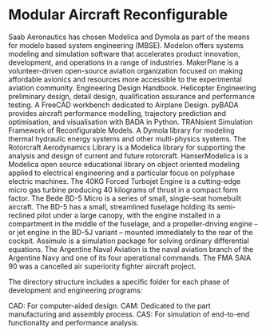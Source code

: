 # Modular Aircraft Reconfigurable

 Saab Aeronautics has chosen Modelica and Dymola as part of the means for modelo based system engineering (MBSE). Modelon offers systems modeling and simulation software that accelerates product innovation, development, and operations in a range of industries. MakerPlane is a volunteer-driven open-source aviation organization focused on making affordable avionics and resources more accessible to the experimental aviation community. Engineering Design Handbook. Helicopter Engineering preliminary design, detail design, qualification assurance and performance testing. A FreeCAD workbench dedicated to Airplane Design. pyBADA provides aircraft performance modelling, trajectory prediction and optimisation, and visualisation with BADA in Python. TRANsient Simulation Framework of Reconfigurable Models. A Dymola library for modeling thermal hydraulic energy systems and other multi-physics systems. The Rotorcraft Aerodynamics Library is a Modelica library for supporting the analysis and design of current and future rotorcraft. HanserModelica is a Modelica open source educational library on object oriented modeling applied to electrical engineering and a particular focus on polyphase electric machines. The 40KG Forced Turbojet Engine is a cutting-edge micro gas turbine producing 40 kilograms of thrust in a compact form factor. The Bede BD-5 Micro is a series of small, single-seat homebuilt aircraft. The BD-5 has a small, streamlined fuselage holding its semi-reclined pilot under a large canopy, with the engine installed in a compartment in the middle of the fuselage, and a propeller-driving engine – or jet engine in the BD-5J variant – mounted immediately to the rear of the cockpit. Assimulo is a simulation package for solving ordinary differential equations. The Argentine Naval Aviation is the naval aviation branch of the Argentine Navy and one of its four operational commands. The FMA SAIA 90 was a cancelled air superiority fighter aircraft project.

The directory structure includes a specific folder for each phase of development and engineering programs:

CAD: For computer-aided design.
CAM: Dedicated to the part manufacturing and assembly process.
CAS: For simulation of end-to-end functionality and performance analysis.